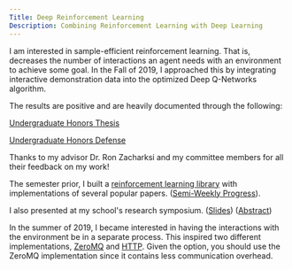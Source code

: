 ```yaml
---
Title: Deep Reinforcement Learning 
Description: Combining Reinforcement Learning with Deep Learning
---
```


I am interested in sample-efficient reinforcement learning.
That is, decreases the number of interactions an agent needs
with an environment to achieve some goal. In the Fall of 2019,
I approached this by integrating interactive demonstration
data into the optimized Deep Q-Networks algorithm. 

The results are positive and are heavily documented through the following:

[Undergraduate Honors Thesis](/files/research/honorsthesis.pdf)

[Undergraduate Honors Defense](/files/research/ExpeditedLearningInteractiveDemo.pptx)

Thanks to my advisor Dr. Ron Zacharksi and my committee members for all their feedback on my work!

The semester prior, I built a [reinforcement learning library](https://github.com/brandon-rozek/rltorch) with implementations of several popular papers. ([Semi-Weekly Progress](weeklyprogress)).

I also presented at my school's research symposium. ([Slides](/files/research/QEP.pptx)) ([Abstract](abstractspring2019))

In the summer of 2019, I became interested in having the interactions with the environment be in a separate process. This inspired two different implementations, [ZeroMQ](https://github.com/brandon-rozek/zerogym) and [HTTP](https://github.com/brandon-rozek/gymhttp). Given the option, you should use the ZeroMQ implementation since it contains less communication overhead.
